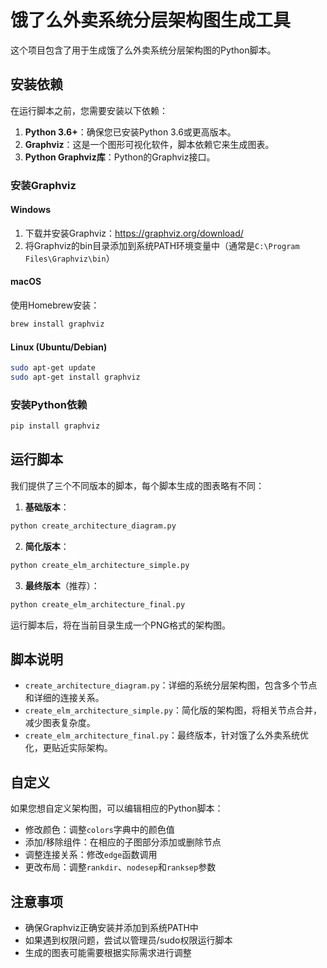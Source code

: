 # 饿了么外卖系统分层架构图生成工具

这个项目包含了用于生成饿了么外卖系统分层架构图的Python脚本。

## 安装依赖

在运行脚本之前，您需要安装以下依赖：

1. **Python 3.6+**：确保您已安装Python 3.6或更高版本。
2. **Graphviz**：这是一个图形可视化软件，脚本依赖它来生成图表。
3. **Python Graphviz库**：Python的Graphviz接口。

### 安装Graphviz

#### Windows

1. 下载并安装Graphviz：https://graphviz.org/download/
2. 将Graphviz的bin目录添加到系统PATH环境变量中（通常是`C:\Program Files\Graphviz\bin`）

#### macOS

使用Homebrew安装：

```bash
brew install graphviz
```

#### Linux (Ubuntu/Debian)

```bash
sudo apt-get update
sudo apt-get install graphviz
```

### 安装Python依赖

```bash
pip install graphviz
```

## 运行脚本

我们提供了三个不同版本的脚本，每个脚本生成的图表略有不同：

1. **基础版本**：
```bash
python create_architecture_diagram.py
```

2. **简化版本**：
```bash
python create_elm_architecture_simple.py
```

3. **最终版本**（推荐）：
```bash
python create_elm_architecture_final.py
```

运行脚本后，将在当前目录生成一个PNG格式的架构图。

## 脚本说明

- `create_architecture_diagram.py`：详细的系统分层架构图，包含多个节点和详细的连接关系。
- `create_elm_architecture_simple.py`：简化版的架构图，将相关节点合并，减少图表复杂度。
- `create_elm_architecture_final.py`：最终版本，针对饿了么外卖系统优化，更贴近实际架构。

## 自定义

如果您想自定义架构图，可以编辑相应的Python脚本：

- 修改颜色：调整`colors`字典中的颜色值
- 添加/移除组件：在相应的子图部分添加或删除节点
- 调整连接关系：修改`edge`函数调用
- 更改布局：调整`rankdir`、`nodesep`和`ranksep`参数

## 注意事项

- 确保Graphviz正确安装并添加到系统PATH中
- 如果遇到权限问题，尝试以管理员/sudo权限运行脚本
- 生成的图表可能需要根据实际需求进行调整 